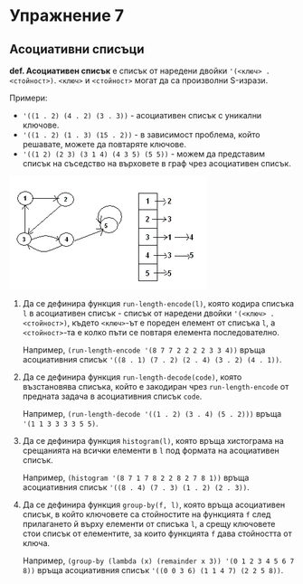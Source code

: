 Упражнение 7
============

Асоциативни списъци
-------------------

**def. Асоциативен списък** е списък от наредени двойки `'(<ключ> . <стойност>)`. `<ключ>` и `<стойност>` могат да са произволни S-изрази.

   Примери:
   - `'((1 . 2) (4 . 2) (3 . 3))` - асоциативен списък с уникални ключове.
   - `'((1 . 2) (1 . 3) (15 . 2))` - в зависимост проблема, който решавате, можете да повтаряте ключове.
   - `'((1 2) (2 3) (3 1 4) (4 3 5) (5 5))` - можем да представим списък на съседство на върховете в граф чрез асоциативен списък.

   ![](images/adjacency-list.gif)

1. Да се дефинира функция `run-length-encode(l)`, която
кодира списъка `l` в асоциативен списък - списък от наредени двойки `'(<ключ> . <стойност>)`,
където `<ключ>`-ът e пореден елемент от списъка `l`, а
`<стойност>`-та е колко пъти се повтаря елемента последователно.

   Например, `(run-length-encode '(8 7 7 2 2 2 2 3 3 4))`
   връща асоциативния списък `'((8 . 1) (7 . 2) (2 . 4) (3 . 2) (4 . 1))`.

2. Да се дефинира функция `run-length-decode(code)`, която
възстановява списъка, който е закодиран чрез `run-length-encode` от предната задача
в асоциативния списък `code`.

   Например, `(run-length-decode '((1 . 2) (3 . 4) (5 . 2)))`
   връща `'(1 1 3 3 3 3 5 5)`.

3. Да се дефинира функция `histogram(l)`, която
връща хистограма на срещанията на всички елементи в `l` под формата на асоциативен списък.

   Например, `(histogram '(8 7 1 7 8 2 2 8 2 7 8 1))`
   връща асоциативния списък `'((8 . 4) (7 . 3) (1 . 2) (2 . 3))`.

4. Да се дефинира функция `group-by(f, l)`, която
връща асоциативен списък, в който ключовете са стойностите на функцията `f` след прилагането й върху елементи от списъка `l`, а
срещу ключовете стои списък от елементите, за които функцията `f` дава стойността от ключа.

   Например, `(group-by (lambda (x) (remainder x 3)) '(0 1 2 3 4 5 6 7 8))`
   връща асоциативния списък `'((0 0 3 6) (1 1 4 7) (2 2 5 8))`.
